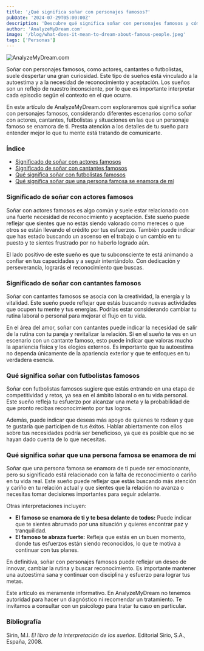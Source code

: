 ```yaml
---
title: '¿Qué significa soñar con personajes famosos?'
pubDate: '2024-07-29T05:00:00Z'
description: 'Descubre qué significa soñar con personajes famosos y cómo estos sueños pueden reflejar tus deseos de reconocimiento, creatividad y más.'
author: 'AnalyzeMyDream.com'
image: '/blog/what-does-it-mean-to-dream-about-famous-people.jpeg'
tags: ['Personas']
---
```


![AnalyzeMyDream.com](/blog/what-does-it-mean-to-dream-about-famous-people.jpeg)

Soñar con personajes famosos, como actores, cantantes o futbolistas, suele despertar una gran curiosidad. Este tipo de sueños está vinculado a la autoestima y a la necesidad de reconocimiento y aceptación. Los sueños son un reflejo de nuestro inconsciente, por lo que es importante interpretar cada episodio según el contexto en el que ocurre.

En este artículo de AnalyzeMyDream.com exploraremos qué significa soñar con personajes famosos, considerando diferentes escenarios como soñar con actores, cantantes, futbolistas y situaciones en las que un personaje famoso se enamora de ti. Presta atención a los detalles de tu sueño para entender mejor lo que tu mente está tratando de comunicarte.

### Índice

- [Significado de soñar con actores famosos](#significado-de-soñar-con-actores-famosos)
- [Significado de soñar con cantantes famosos](#significado-de-soñar-con-cantantes-famosos)
- [Qué significa soñar con futbolistas famosos](#que-significa-sonar-con-futbolistas-famosos)
- [Qué significa soñar que una persona famosa se enamora de mí](#que-significa-sonar-que-una-persona-famosa-se-enamora-de-mi)

### Significado de soñar con actores famosos

Soñar con actores famosos es algo común y suele estar relacionado con una fuerte necesidad de reconocimiento y aceptación. Este sueño puede reflejar que sientes que no estás siendo valorado como mereces o que otros se están llevando el crédito por tus esfuerzos. También puede indicar que has estado buscando un ascenso en el trabajo o un cambio en tu puesto y te sientes frustrado por no haberlo logrado aún.

El lado positivo de este sueño es que tu subconsciente te está animando a confiar en tus capacidades y a seguir intentándolo. Con dedicación y perseverancia, lograrás el reconocimiento que buscas. 

### Significado de soñar con cantantes famosos

Soñar con cantantes famosos se asocia con la creatividad, la energía y la vitalidad. Este sueño puede reflejar que estás buscando nuevas actividades que ocupen tu mente y tus energías. Podrías estar considerando cambiar tu rutina laboral o personal para mejorar el flujo en tu vida.

En el área del amor, soñar con cantantes puede indicar la necesidad de salir de la rutina con tu pareja y revitalizar la relación. Si en el sueño te ves en un escenario con un cantante famoso, esto puede indicar que valoras mucho la apariencia física y los elogios externos. Es importante que tu autoestima no dependa únicamente de la apariencia exterior y que te enfoques en tu verdadera esencia.

### Qué significa soñar con futbolistas famosos

Soñar con futbolistas famosos sugiere que estás entrando en una etapa de competitividad y retos, ya sea en el ámbito laboral o en tu vida personal. Este sueño refleja tu esfuerzo por alcanzar una meta y la probabilidad de que pronto recibas reconocimiento por tus logros.

Además, puede indicar que deseas más apoyo de quienes te rodean y que te gustaría que participen de tus éxitos. Hablar abiertamente con ellos sobre tus necesidades podría ser beneficioso, ya que es posible que no se hayan dado cuenta de lo que necesitas.

### Qué significa soñar que una persona famosa se enamora de mí

Soñar que una persona famosa se enamora de ti puede ser emocionante, pero su significado está relacionado con la falta de reconocimiento o cariño en tu vida real. Este sueño puede reflejar que estás buscando más atención y cariño en tu relación actual y que sientes que la relación no avanza o necesitas tomar decisiones importantes para seguir adelante.

Otras interpretaciones incluyen:
- **El famoso se enamora de ti y te besa delante de todos:** Puede indicar que te sientes abrumado por una situación y quieres encontrar paz y tranquilidad.
- **El famoso te abraza fuerte:** Refleja que estás en un buen momento, donde tus esfuerzos están siendo reconocidos, lo que te motiva a continuar con tus planes.

En definitiva, soñar con personajes famosos puede reflejar un deseo de innovar, cambiar la rutina y buscar reconocimiento. Es importante mantener una autoestima sana y continuar con disciplina y esfuerzo para lograr tus metas.

Este artículo es meramente informativo. En AnalyzeMyDream no tenemos autoridad para hacer un diagnóstico ni recomendar un tratamiento. Te invitamos a consultar con un psicólogo para tratar tu caso en particular.

### Bibliografía

Sirin, M.I. *El libro de la interpretación de los sueños*. Editorial Sirio, S.A., España, 2008.